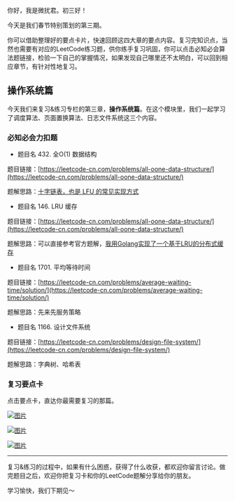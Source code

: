 你好，我是微扰君。初三好！

今天是我们春节特别策划的第三期。

你可以借助整理好的要点卡片，快速回顾这四大章的要点内容。复习完知识点，当然也需要有对应的LeetCode练习题，供你练手复习巩固，你可以点击必知必会算法题链接，检验一下自己的掌握情况，如果发现自己哪里还不太明白，可以回到相应章节，有针对性地复习。

## 操作系统篇

今天我们来复习&amp;练习专栏的第三章，**操作系统篇**。在这个模块里，我们一起学习了调度算法、页面置换算法、日志文件系统这三个内容。

### 必知必会力扣题

- 题目名 432. 全O(1) 数据结构

题目链接：[https://leetcode-cn.com/problems/all-oone-data-structure/](https://leetcode-cn.com/problems/all-oone-data-structure/)

题解思路：[十字链表，也是 LFU 的常见实现方式](https://leetcode-cn.com/problems/all-oone-data-structure/solution/wei-rao-li-lun-shi-zi-lian-biao-by-wfnus-9cr9/)

- 题目名 146. LRU 缓存

题目链接：[https://leetcode-cn.com/problems/all-oone-data-structure/](https://leetcode-cn.com/problems/all-oone-data-structure/)

题解思路：可以直接参考官方题解，[我用Golang实现了一个基于LRU的分布式缓存](http://github.com/wfnuser/burrow)

- 题目名 1701. 平均等待时间

题目链接：[https://leetcode-cn.com/problems/average-waiting-time/solution/](https://leetcode-cn.com/problems/average-waiting-time/solution/)

题解思路：先来先服务策略

- 题目名 1166. 设计文件系统

题目链接：[https://leetcode-cn.com/problems/design-file-system/](https://leetcode-cn.com/problems/design-file-system/)

题解思路：字典树、哈希表

### 复习要点卡

点击要点卡，直达你最需要复习的那篇。

[![图片](https://static001.geekbang.org/resource/image/4c/49/4c2de65435f492804e32105187ab8f49.jpg?wh=1242x2208)](https://time.geekbang.org/column/article/476869)

[![图片](https://static001.geekbang.org/resource/image/a1/01/a1318d3a8edcb52ebbc46f644f299701.jpg?wh=1242x2208)](https://time.geekbang.org/column/article/477414)

[![图片](https://static001.geekbang.org/resource/image/60/f7/609534973955216fb5c7103596e61ff7.jpg?wh=1242x2208)](https://time.geekbang.org/column/article/478396)

* * *

复习&amp;练习的过程中，如果有什么困惑，获得了什么收获，都欢迎你留言讨论。做完题目之后，欢迎你把复习卡和你的LeetCode题解分享给你的朋友。

学习愉快，我们下期见～